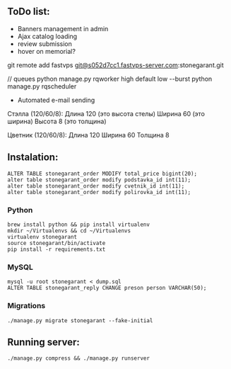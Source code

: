 ## ToDo list:

* Banners management in admin
* Ajax catalog loading
* review submission
* hover on memorial?

git remote add fastvps git@s052d7cc1.fastvps-server.com:stonegarant.git


// queues
python manage.py rqworker high default low --burst
python manage.py rqscheduler

* Automated e-mail sending

Стэлла (120/60/8):
Длина 120 (это высота стелы)
Ширина 60 (это ширина)
Высота 8 (это толщина)

Цветник (120/60/8):
Длина 120
Ширина 60
Толщина 8

## Instalation:
    ALTER TABLE stonegarant_order MODIFY total_price bigint(20);
    alter table stonegarant_order modify podstavka_id int(11);
    alter table stonegarant_order modify cvetnik_id int(11);
    alter table stonegarant_order modify polirovka_id int(11);

### Python
	
    brew install python && pip install virtualenv
    mkdir ~/Virtualenvs && cd ~/Virtualenvs
    virtualenv stonegarant
    source stonegarant/bin/activate
    pip install -r requirements.txt

### MySQL
    
	mysql -u root stonegarant < dump.sql
	ALTER TABLE stonegarant_reply CHANGE preson person VARCHAR(50);

### Migrations

    ./manage.py migrate stonegarant --fake-initial


## Running server:

	./manage.py compress && ./manage.py runserver
